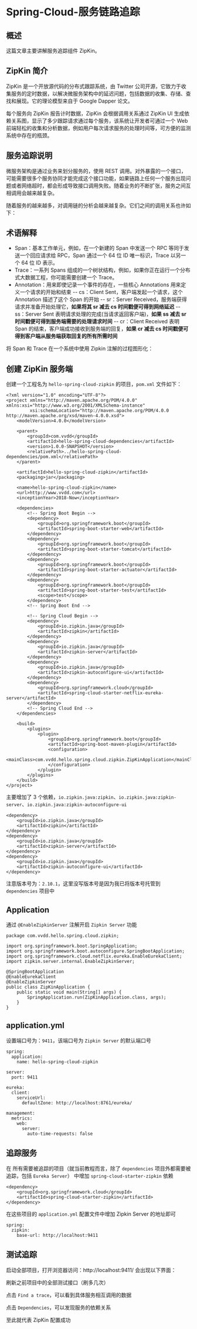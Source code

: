 # Spring-Cloud-服务链路追踪
## 概述
这篇文章主要讲解服务追踪组件 ZipKin。

## ZipKin 简介
ZipKin 是一个开放源代码的分布式跟踪系统，由 Twitter 公司开源，它致力于收集服务的定时数据，以解决微服务架构中的延迟问题，包括数据的收集、存储、查找和展现。它的理论模型来自于 Google Dapper 论文。

每个服务向 ZipKin 报告计时数据，ZipKin 会根据调用关系通过 ZipKin UI 生成依赖关系图，显示了多少跟踪请求通过每个服务，该系统让开发者可通过一个 Web 前端轻松的收集和分析数据，例如用户每次请求服务的处理时间等，可方便的监测系统中存在的瓶颈。

## 服务追踪说明
微服务架构是通过业务来划分服务的，使用 REST 调用。对外暴露的一个接口，可能需要很多个服务协同才能完成这个接口功能，如果链路上任何一个服务出现问题或者网络超时，都会形成导致接口调用失败。随着业务的不断扩张，服务之间互相调用会越来越复杂。



随着服务的越来越多，对调用链的分析会越来越复杂。它们之间的调用关系也许如下：



## 术语解释
- Span：基本工作单元，例如，在一个新建的 Span 中发送一个 RPC 等同于发送一个回应请求给 RPC，Span 通过一个 64 位 ID 唯一标识，Trace 以另一个 64 位 ID 表示。
- Trace：一系列 Spans 组成的一个树状结构，例如，如果你正在运行一个分布式大数据工程，你可能需要创建一个 Trace。
- Annotation：用来即使记录一个事件的存在，一些核心 Annotations 用来定义一个请求的开始和结束
-- cs：Client Sent，客户端发起一个请求，这个 Annotation 描述了这个 Span 的开始
-- sr：Server Received，服务端获得请求并准备开始处理它，**如果将其 sr 减去 cs 时间戳便可得到网络延迟**
-- ss：Server Sent 表明请求处理的完成(当请求返回客户端)，**如果 ss 减去 sr 时间戳便可得到服务端需要的处理请求时间**
-- cr：Client Received 表明 Span 的结束，客户端成功接收到服务端的回复，**如果 cr 减去 cs 时间戳便可得到客户端从服务端获取回复的所有所需时间**

将 Span 和 Trace 在一个系统中使用 Zipkin 注解的过程图形化：



## 创建 ZipKin 服务端
创建一个工程名为 `hello-spring-cloud-zipkin` 的项目，`pom.xml` 文件如下：
```
<?xml version="1.0" encoding="UTF-8"?>
<project xmlns="http://maven.apache.org/POM/4.0.0" xmlns:xsi="http://www.w3.org/2001/XMLSchema-instance"
         xsi:schemaLocation="http://maven.apache.org/POM/4.0.0 http://maven.apache.org/xsd/maven-4.0.0.xsd">
    <modelVersion>4.0.0</modelVersion>

    <parent>
        <groupId>com.vvdd</groupId>
        <artifactId>hello-spring-cloud-dependencies</artifactId>
        <version>1.0.0-SNAPSHOT</version>
        <relativePath>../hello-spring-cloud-dependencies/pom.xml</relativePath>
    </parent>

    <artifactId>hello-spring-cloud-zipkin</artifactId>
    <packaging>jar</packaging>

    <name>hello-spring-cloud-zipkin</name>
    <url>http://www.vvdd.com</url>
    <inceptionYear>2018-Now</inceptionYear>

    <dependencies>
        <!-- Spring Boot Begin -->
        <dependency>
            <groupId>org.springframework.boot</groupId>
            <artifactId>spring-boot-starter-web</artifactId>
        </dependency>
        <dependency>
            <groupId>org.springframework.boot</groupId>
            <artifactId>spring-boot-starter-tomcat</artifactId>
        </dependency>
        <dependency>
            <groupId>org.springframework.boot</groupId>
            <artifactId>spring-boot-starter-actuator</artifactId>
        </dependency>
        <dependency>
            <groupId>org.springframework.boot</groupId>
            <artifactId>spring-boot-starter-test</artifactId>
            <scope>test</scope>
        </dependency>
        <!-- Spring Boot End -->

        <!-- Spring Cloud Begin -->
        <dependency>
            <groupId>io.zipkin.java</groupId>
            <artifactId>zipkin</artifactId>
        </dependency>
        <dependency>
            <groupId>io.zipkin.java</groupId>
            <artifactId>zipkin-server</artifactId>
        </dependency>
        <dependency>
            <groupId>io.zipkin.java</groupId>
            <artifactId>zipkin-autoconfigure-ui</artifactId>
        </dependency>
        <dependency>
            <groupId>org.springframework.cloud</groupId>
            <artifactId>spring-cloud-starter-netflix-eureka-server</artifactId>
        </dependency>
        <!-- Spring Cloud End -->
    </dependencies>

    <build>
        <plugins>
            <plugin>
                <groupId>org.springframework.boot</groupId>
                <artifactId>spring-boot-maven-plugin</artifactId>
                <configuration>
                    <mainClass>com.vvdd.hello.spring.cloud.zipkin.ZipKinApplication</mainClass>
                </configuration>
            </plugin>
        </plugins>
    </build>
</project>
```
主要增加了 3 个依赖，`io.zipkin.java:zipkin`、`io.zipkin.java:zipkin-server`、`io.zipkin.java:zipkin-autoconfigure-ui`
```
<dependency>
    <groupId>io.zipkin.java</groupId>
    <artifactId>zipkin</artifactId>
</dependency>
<dependency>
    <groupId>io.zipkin.java</groupId>
    <artifactId>zipkin-server</artifactId>
</dependency>
<dependency>
    <groupId>io.zipkin.java</groupId>
    <artifactId>zipkin-autoconfigure-ui</artifactId>
</dependency>
```
注意版本号为：`2.10.1`，这里没写版本号是因为我已将版本号托管到 `dependencies` 项目中

## Application
通过 `@EnableZipkinServer` 注解开启 `Zipkin Server` 功能
```
package com.vvdd.hello.spring.cloud.zipkin;

import org.springframework.boot.SpringApplication;
import org.springframework.boot.autoconfigure.SpringBootApplication;
import org.springframework.cloud.netflix.eureka.EnableEurekaClient;
import zipkin.server.internal.EnableZipkinServer;

@SpringBootApplication
@EnableEurekaClient
@EnableZipkinServer
public class ZipKinApplication {
    public static void main(String[] args) {
        SpringApplication.run(ZipKinApplication.class, args);
    }
}
```
## application.yml
设置端口号为：`9411`，该端口号为 `Zipkin Server` 的默认端口号
```
spring:
  application:
    name: hello-spring-cloud-zipkin

server:
  port: 9411

eureka:
  client:
    serviceUrl:
      defaultZone: http://localhost:8761/eureka/
      
management:
  metrics:
    web:
      server:
        auto-time-requests: false
```
## 追踪服务
在 所有需要被追踪的项目（就当前教程而言，除了 `dependencies` 项目外都需要被追踪，包括 `Eureka Server`） 中增加 `spring-cloud-starter-zipkin` 依赖
```
<dependency>
    <groupId>org.springframework.cloud</groupId>
    <artifactId>spring-cloud-starter-zipkin</artifactId>
</dependency>
```
在这些项目的 `application.yml` 配置文件中增加 Zipkin Server 的地址即可
```
spring:
  zipkin:
    base-url: http://localhost:9411
```
## 测试追踪
启动全部项目，打开浏览器访问：http://localhost:9411/ 会出现以下界面：



刷新之前项目中的全部测试接口（刷多几次）

点击 `Find a trace`，可以看到具体服务相互调用的数据



点击 `Dependencies`，可以发现服务的依赖关系



至此就代表 ZipKin 配置成功